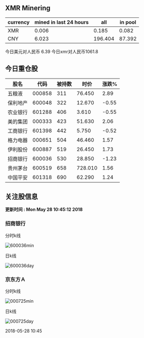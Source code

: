 ## XMR Minering

|currency|mined in last 24 hours|all|in pool|
|---|---|---|---|
|XMR|0.006|0.185|0.082|
|CNY|6.023|196.404|87.392|

今日美元对人民币 6.39	今日xmr对人民币1061.8


## 今日重仓股 

|股名|代码|被持数|时价|涨跌%|
|---|---|---|---|---|
|五粮液|000858|311|76.450|2.89|
|保利地产|600048|322|12.670|-0.55|
|农业银行|601288|406|3.610|-0.55|
|美的集团|000333|423|51.630|2.06|
|工商银行|601398|442|5.750|-0.52|
|格力电器|000651|504|46.460|1.57|
|伊利股份|600887|519|26.450|1.73|
|招商银行|600036|530|28.850|-1.23|
|贵州茅台|600519|658|728.010|1.56|
|中国平安|601318|690|62.290|1.24|

## 关注股信息
**更新时间 : Mon May 28 10:45:12 2018**
### 招商银行 
分时k线

![600036min](http://image.sinajs.cn/newchart/min/n/sh600036.gif)

日k线

![600036day](http://image.sinajs.cn/newchart/daily/n/sh600036.gif)

### 京东方Ａ 
分时k线

![000725min](http://image.sinajs.cn/newchart/min/n/sz000725.gif)

日k线

![000725day](http://image.sinajs.cn/newchart/daily/n/sz000725.gif)

2018-05-28 10:45